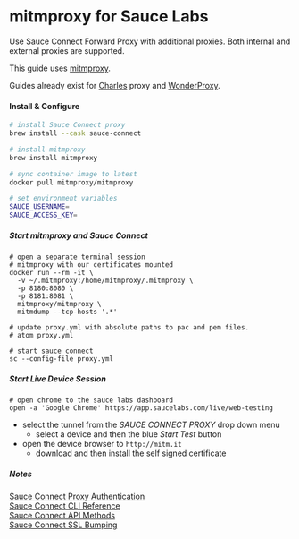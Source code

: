 
# mitmproxy for Sauce Labs




Use Sauce Connect Forward Proxy with additional proxies. Both internal and external proxies are supported.

This guide uses [mitmproxy](https://mitmproxy.org/).


Guides already exist for
[Charles](https://docs.saucelabs.com/secure-connections/sauce-connect/setup-configuration/additional-proxies/#charles-proxy-configuration) proxy
and [WonderProxy](https://wonderproxy.com/docs/devs/guides/globalize-your-testing-with-sauce).




#### Install & Configure

```sh
# install Sauce Connect proxy
brew install --cask sauce-connect

# install mitmproxy
brew install mitmproxy

# sync container image to latest
docker pull mitmproxy/mitmproxy

# set environment variables
SAUCE_USERNAME=
SAUCE_ACCESS_KEY=
```


##### Start mitmproxy and Sauce Connect


```
# open a separate terminal session
# mitmproxy with our certificates mounted
docker run --rm -it \
  -v ~/.mitmproxy:/home/mitmproxy/.mitmproxy \
  -p 8180:8080 \
  -p 8181:8081 \
  mitmproxy/mitmproxy \
  mitmdump --tcp-hosts '.*'

# update proxy.yml with absolute paths to pac and pem files.
# atom proxy.yml

# start sauce connect
sc --config-file proxy.yml
```

##### Start Live Device Session
```
# open chrome to the sauce labs dashboard
open -a 'Google Chrome' https://app.saucelabs.com/live/web-testing
```

  - select the tunnel from the _SAUCE CONNECT PROXY_ drop down menu
    - select a device and then the blue _Start Test_ button
  - open the device browser to `http://mitm.it`
    - download and then install the self signed certificate


##### Notes
[Sauce Connect Proxy Authentication ](https://docs.saucelabs.com/dev/cli/sauce-connect-proxy/#--pac-auth)  
[Sauce Connect CLI Reference](https://docs.saucelabs.com/dev/cli/sauce-connect-proxy/)  
[Sauce Connect API Methods](https://docs.saucelabs.com/dev/api/connect/)  
[Sauce Connect SSL Bumping](https://docs.saucelabs.com/secure-connections/sauce-connect/troubleshooting/#ssl-bumping)
